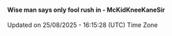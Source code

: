 #### Wise man says only fool rush in - McKidKneeKaneSir
Updated on 25/08/2025 - 16:15:28 (UTC) Time Zone
